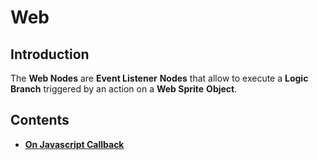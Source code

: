 # Web

## Introduction

The **Web Nodes** are **Event Listener** **Nodes** that allow to execute a **Logic Branch** triggered by an action on a **Web Sprite** **Object**.

## Contents

* [**On Javascript Callback**](on-javascript-callback.md)

